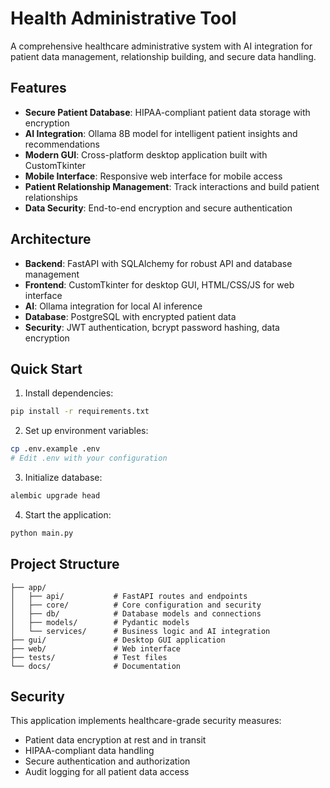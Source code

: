 # Health Administrative Tool

A comprehensive healthcare administrative system with AI integration for patient data management, relationship building, and secure data handling.

## Features

- **Secure Patient Database**: HIPAA-compliant patient data storage with encryption
- **AI Integration**: Ollama 8B model for intelligent patient insights and recommendations
- **Modern GUI**: Cross-platform desktop application built with CustomTkinter
- **Mobile Interface**: Responsive web interface for mobile access
- **Patient Relationship Management**: Track interactions and build patient relationships
- **Data Security**: End-to-end encryption and secure authentication

## Architecture

- **Backend**: FastAPI with SQLAlchemy for robust API and database management
- **Frontend**: CustomTkinter for desktop GUI, HTML/CSS/JS for web interface
- **AI**: Ollama integration for local AI inference
- **Database**: PostgreSQL with encrypted patient data
- **Security**: JWT authentication, bcrypt password hashing, data encryption

## Quick Start

1. Install dependencies:
```bash
pip install -r requirements.txt
```

2. Set up environment variables:
```bash
cp .env.example .env
# Edit .env with your configuration
```

3. Initialize database:
```bash
alembic upgrade head
```

4. Start the application:
```bash
python main.py
```

## Project Structure

```
├── app/
│   ├── api/           # FastAPI routes and endpoints
│   ├── core/          # Core configuration and security
│   ├── db/            # Database models and connections
│   ├── models/        # Pydantic models
│   └── services/      # Business logic and AI integration
├── gui/               # Desktop GUI application
├── web/               # Web interface
├── tests/             # Test files
└── docs/              # Documentation
```

## Security

This application implements healthcare-grade security measures:
- Patient data encryption at rest and in transit
- HIPAA-compliant data handling
- Secure authentication and authorization
- Audit logging for all patient data access
